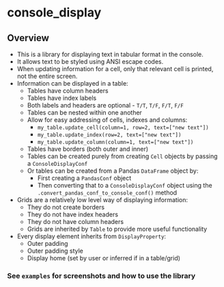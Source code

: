 # console_display
 
## Overview
 - This is a library for displaying text in tabular format in the console.
 - It allows text to be styled using ANSI escape codes.
 - When updating information for a cell, only that relevant cell is printed, not the entire screen.
 - Information can be displayed in a table:
   - Tables have column headers
   - Tables have index labels
   - Both labels and headers are optional - `T/T`, `T/F`, `F/T`, `F/F`
   - Tables can be nested within one another
   - Allow for easy addressing of cells, indexes and columns:
     - `my_table.update_cell(column=1, row=2, text=["new text"])`
     - `my_table.update_index(row=2, text=["new text"])`
     - `my_table.update_column(column=1, text=["new text"])`
   - Tables have borders (both outer and inner)
   - Tables can be created purely from creating `Cell` objects by passing a `ConsoleDisplayConf`
   - Or tables can be created from a Pandas `DataFrame` object by:
     - First creating a `PandasConf` object
     - Then converting that to a `ConsoleDisplayConf` object using the `.convert_pandas_conf_to_console_conf()` method
 - Grids are a relatively low level way of displaying information:
   - They do not create borders
   - They do not have index headers
   - They do not have column headers
   - Grids are inherited by `Table` to provide more useful functionality
 - Every display element inherits from `DisplayProperty`:
   - Outer padding
   - Outer padding style
   - Display home (set by user or inferred if in a table/grid)

### See `examples` for screenshots and how to use the library

